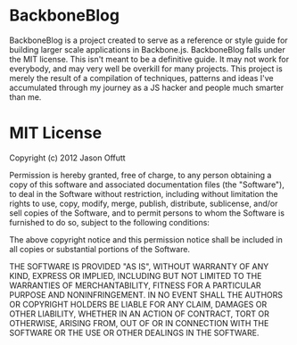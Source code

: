 # BackboneBlog

BackboneBlog is a project created to serve as a reference or style guide for building larger scale applications in Backbone.js. BackboneBlog falls under the MIT license. This isn't meant to be a definitive guide. It may not work for everybody, and may very well be overkill for many projects. This project is merely the result of a compilation of techniques, patterns and ideas I've accumulated through my journey as a JS hacker and people much smarter than me.

MIT License
===========

Copyright (c) 2012 Jason Offutt

Permission is hereby granted, free of charge, to any person obtaining a
copy of this software and associated documentation files (the "Software"),
to deal in the Software without restriction, including without limitation
the rights to use, copy, modify, merge, publish, distribute, sublicense,
and/or sell copies of the Software, and to permit persons to whom the
Software is furnished to do so, subject to the following conditions:

The above copyright notice and this permission notice shall be included in
all copies or substantial portions of the Software.

THE SOFTWARE IS PROVIDED "AS IS", WITHOUT WARRANTY OF ANY KIND, EXPRESS OR
IMPLIED, INCLUDING BUT NOT LIMITED TO THE WARRANTIES OF MERCHANTABILITY,
FITNESS FOR A PARTICULAR PURPOSE AND NONINFRINGEMENT. IN NO EVENT SHALL
THE AUTHORS OR COPYRIGHT HOLDERS BE LIABLE FOR ANY CLAIM, DAMAGES OR OTHER
LIABILITY, WHETHER IN AN ACTION OF CONTRACT, TORT OR OTHERWISE, ARISING
FROM, OUT OF OR IN CONNECTION WITH THE SOFTWARE OR THE USE OR OTHER
DEALINGS IN THE SOFTWARE.